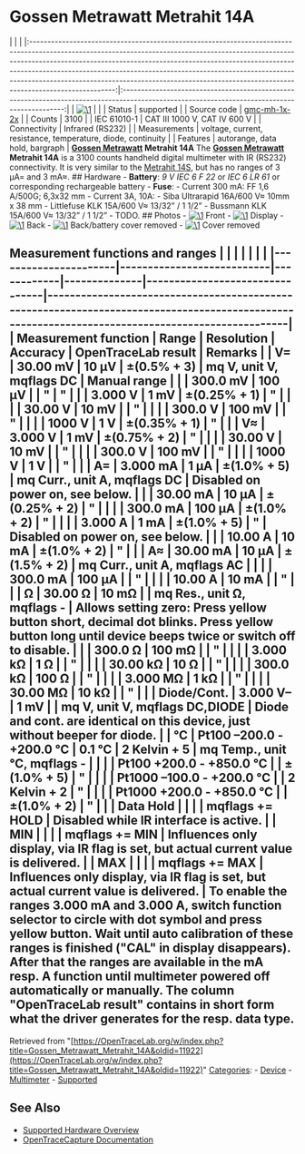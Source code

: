 # Gossen Metrawatt Metrahit 14A

| | | |:-----------------------------------------------------------------------------------------------------------------------------------------------------------------------------------------------------------------------------------------------------------------------------------------------------------------------------------------------------------------------------------------------------------------------------:|:--------------------------------------------------------------------------------------------------------------------------------------------:| | [![\1](../../assets/hardware/general/\2)](./File:Gmc_metrahit_14a_logo.png.html) | | | Status | supported | | Source code | [gmc-mh-1x-2x](http://github.com/OpenTraceLab/?p=OpenTraceCapture.git;a=tree;f=src/hardware/gmc-mh-1x-2x) | | Counts | 3100 | | IEC 61010-1 | CAT III 1000 V, CAT IV 600 V | | Connectivity | Infrared (RS232) | | Measurements | voltage, current, resistance, temperature, diode, continuity | | Features | autorange, data hold, bargraph | **[Gossen Metrawatt](Gossen_Metrawatt.html "Gossen Metrawatt") Metrahit 14A** The **[Gossen Metrawatt](Gossen_Metrawatt.html "Gossen Metrawatt") Metrahit 14A** is a 3100 counts handheld digital multimeter with IR (RS232) connectivity. It is very similar to the [Metrahit 14S](Gossen_Metrawatt_Metrahit_14S.html "Gossen Metrawatt Metrahit 14S"), but has no ranges of 3 µA= and 3 mA≈. ## Hardware \- **Battery**: *9 V IEC 6 F 22* or *IEC 6 LR 61* or corresponding rechargeable battery \- **Fuse**: \- Current 300 mA: FF 1,6 A/500G; 6,3x32 mm \- Current 3A, 10A: \- Siba Ultrarapid 16A/600 V≈ 10mm x 38 mm \- Littlefuse KLK 15A/600 V≈ 13/32” / 1 1/2” \- Bussmann KLK 15A/600 V≈ 13/32” / 1 1/2”  \- TODO. ## Photos \- 
[![\1](../../assets/hardware/general/\2)](./File:Gmc_metrahit_14a_front.jpg.html)
Front
\- 
[![\1](../../assets/hardware/general/\2)](./File:Gmc_metrahit_14a_display.jpg.html)
Display
\- 
[![\1](../../assets/hardware/general/\2)](./File:Gmc_metrahit_14a_back.jpg.html)
Back
\- 
[![\1](../../assets/hardware/general/\2)](./File:Gmc_metrahit_14a_inside_1.jpg.html)
Back/battery cover removed
\- 
[![\1](../../assets/hardware/general/\2)](./File:Gmc_metrahit_14a_inside_2.jpg.html)
Cover removed
## Measurement functions and ranges | | | | | | | |----------------------|---------------------------|------------|--------------|--------------------------------|-------------------------------------------------------------------------------------------------------------------------------------------------| | Measurement function | Range | Resolution | Accuracy | OpenTraceLab result | Remarks | | V= | 30.00 mV | 10 μV | ±(0.5% + 3) | mq V, unit V, mqflags DC | Manual range | | | 300.0 mV | 100 μV | | " | " | | | 3.000 V | 1 mV | ±(0.25% + 1) | " | | | | 30.00 V | 10 mV | | " | | | | 300.0 V | 100 mV | | " | | | | 1000 V | 1 V | ±(0.35% + 1) | " | | | V≈ | 3.000 V | 1 mV | ±(0.75% + 2) | " | | | | 30.00 V | 10 mV | | " | | | | 300.0 V | 100 mV | | " | | | | 1000 V | 1 V | | " | | | A= | 3.000 mA | 1 µA | ±(1.0% + 5) | mq Curr., unit A, mqflags DC | Disabled on power on, see below. | | | 30.00 mA | 10 µA | ±(0.25% + 2) | " | | | | 300.0 mA | 100 µA | ±(1.0% + 2) | " | | | | 3.000 A | 1 mA | ±(1.0% + 5) | " | Disabled on power on, see below. | | | 10.00 A | 10 mA | ±(1.0% + 2) | " | | | A≈ | 30.00 mA | 10 µA | ±(1.5% + 2) | mq Curr., unit A, mqflags AC | | | | 300.0 mA | 100 µA | | " | | | | 10.00 A | 10 mA | | " | | | Ω | 30.00 Ω | 10 mΩ | | mq Res., unit Ω, mqflags - | Allows setting zero: Press yellow button short, decimal dot blinks. Press yellow button long until device beeps twice or switch off to disable. | | | 300.0 Ω | 100 mΩ | | " | | | | 3.000 kΩ | 1 Ω | | " | | | | 30.00 kΩ | 10 Ω | | " | | | | 300.0 kΩ | 100 Ω | | " | | | | 3.000 MΩ | 1 kΩ | | " | | | | 30.00 MΩ | 10 kΩ | | " | | | Diode/Cont. | 3.000 V– | 1 mV | | mq V, unit V, mqflags DC,DIODE | Diode and cont. are identical on this device, just without beeper for diode. | | °C | Pt100 –200.0 - +200.0 °C | 0.1 °C | 2 Kelvin + 5 | mq Temp., unit °C, mqflags - | | | | Pt100 +200.0 - +850.0 °C | | ±(1.0% + 5) | " | | | | Pt1000 –100.0 - +200.0 °C | | 2 Kelvin + 2 | " | | | | Pt1000 +200.0 - +850.0 °C | | ±(1.0% + 2) | " | | | Data Hold | | | | mqflags += HOLD | Disabled while IR interface is active. | | MIN | | | | mqflags += MIN | Influences only display, via IR flag is set, but actual current value is delivered. | | MAX | | | | mqflags += MAX | Influences only display, via IR flag is set, but actual current value is delivered. | To enable the ranges 3.000 mA and 3.000 A, switch function selector to circle with dot symbol and press yellow button. Wait until auto calibration of these ranges is finished ("CAL" in display disappears). After that the ranges are available in the mA resp. A function until multimeter powered off automatically or manually. The column "OpenTraceLab result" contains in short form what the driver generates for the resp. data type. 
Retrieved from "[https://OpenTraceLab.org/w/index.php?title=Gossen_Metrawatt_Metrahit_14A&oldid=11922](https://OpenTraceLab.org/w/index.php?title=Gossen_Metrawatt_Metrahit_14A&oldid=11922)" 
[Categories](specialcategories-specialcategories.md): \- [Device](./Category:Device.html "Category:Device") \- [Multimeter](./Category:Multimeter.html "Category:Multimeter") \- [Supported](./Category:Supported.html "Category:Supported")

## See Also
- [Supported Hardware Overview](../supported-hardware.md)
- [OpenTraceCapture Documentation](../../opentracecapture/overview.md)

